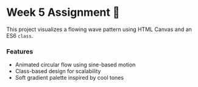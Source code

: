 # Week 5 Assignment 🌊

This project visualizes a flowing wave pattern using HTML Canvas and an ES6 `class`.

### Features
- Animated circular flow using sine-based motion
- Class-based design for scalability
- Soft gradient palette inspired by cool tones

